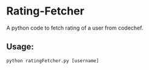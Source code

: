 # Rating-Fetcher
A python code to fetch rating of a user from codechef.

## Usage:
```python ratingFetcher.py [username]```

